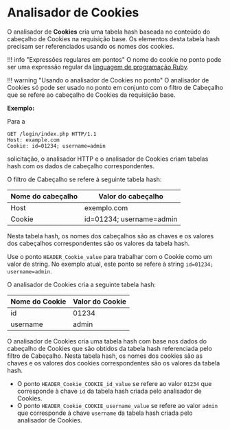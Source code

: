 [link-ruby]:        http://ruby-doc.org/core-2.6.1/doc/regexp_rdoc.html

# Analisador de Cookies

O analisador de **Cookies** cria uma tabela hash baseada no conteúdo do cabeçalho de Cookies na requisição base. Os elementos desta tabela hash precisam ser referenciados usando os nomes dos cookies.

!!! info "Expressões regulares em pontos"
    O nome do cookie no ponto pode ser uma expressão regular da [linguagem de programação Ruby][link-ruby].

!!! warning "Usando o analisador de Cookies no ponto"
    O analisador de Cookies só pode ser usado no ponto em conjunto com o filtro de Cabeçalho que se refere ao cabeçalho de Cookies da requisição base.
 
**Exemplo:** 

Para a

```
GET /login/index.php HTTP/1.1
Host: example.com
Cookie: id=01234; username=admin
```

solicitação, o analisador HTTP e o analisador de Cookies criam tabelas hash com os dados de cabeçalho correspondentes.

O filtro de Cabeçalho se refere à seguinte tabela hash:

| Nome do cabeçalho  | Valor do cabeçalho      |
|--------------------|-------------------------|
| Host               | exemplo.com             |
| Cookie             | id=01234; username=admin |

Nesta tabela hash, os nomes dos cabeçalhos são as chaves e os valores dos cabeçalhos correspondentes são os valores da tabela hash.

Use o ponto `HEADER_Cookie_value` para trabalhar com o Cookie como um valor de string. No exemplo atual, este ponto se refere à string `id=01234; username=admin`.

O analisador de Cookies cria a seguinte tabela hash: 

| Nome do Cookie  | Valor do Cookie   |
|-----------------|-------------------|
| id              | 01234             |
| username        | admin             |

O analisador de Cookies cria uma tabela hash com base nos dados do cabeçalho de Cookies que são obtidos da tabela hash referenciada pelo filtro de Cabeçalho. Nesta tabela hash, os nomes dos cookies são as chaves e os valores dos cookies correspondentes são os valores da tabela hash.

* O ponto `HEADER_Cookie_COOKIE_id_value` se refere ao valor `01234` que corresponde à chave `id` da tabela hash criada pelo analisador de Cookies.
* O ponto `HEADER_Cookie_COOKIE_username_value` se refere ao valor `admin` que corresponde à chave `username` da tabela hash criada pelo analisador de Cookies.